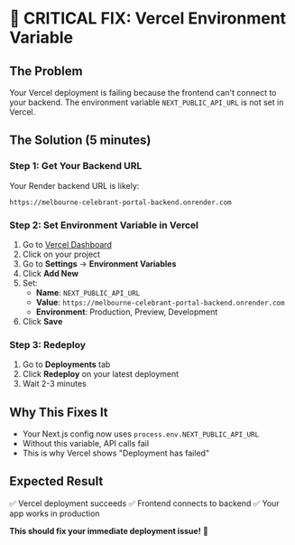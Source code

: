 # 🚨 CRITICAL FIX: Vercel Environment Variable

## **The Problem**
Your Vercel deployment is failing because the frontend can't connect to your backend. The environment variable `NEXT_PUBLIC_API_URL` is not set in Vercel.

## **The Solution (5 minutes)**

### **Step 1: Get Your Backend URL**
Your Render backend URL is likely:
```
https://melbourne-celebrant-portal-backend.onrender.com
```

### **Step 2: Set Environment Variable in Vercel**
1. Go to [Vercel Dashboard](https://vercel.com/dashboard)
2. Click on your project
3. Go to **Settings** → **Environment Variables**
4. Click **Add New**
5. Set:
   - **Name**: `NEXT_PUBLIC_API_URL`
   - **Value**: `https://melbourne-celebrant-portal-backend.onrender.com`
   - **Environment**: Production, Preview, Development
6. Click **Save**

### **Step 3: Redeploy**
1. Go to **Deployments** tab
2. Click **Redeploy** on your latest deployment
3. Wait 2-3 minutes

## **Why This Fixes It**
- Your Next.js config now uses `process.env.NEXT_PUBLIC_API_URL`
- Without this variable, API calls fail
- This is why Vercel shows "Deployment has failed"

## **Expected Result**
✅ Vercel deployment succeeds
✅ Frontend connects to backend
✅ Your app works in production

**This should fix your immediate deployment issue!** 🚀
